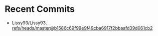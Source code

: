 # Recent Commits

<!-- START gadpp -->
- Lissy93/Lissy93, [refs/heads/master@b1586c69f99e9f49cba6917f2bbaafd39d061cb2](https://github.com/Lissy93/Lissy93/commit/b1586c69f99e9f49cba6917f2bbaafd39d061cb2)
